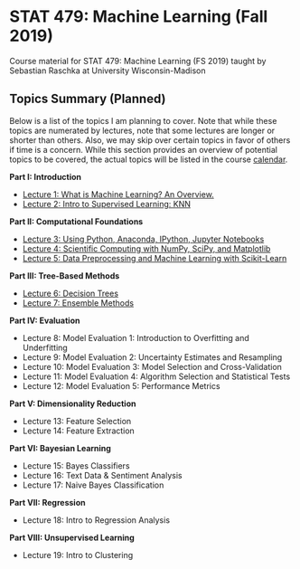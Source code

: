 # STAT 479: Machine Learning (Fall 2019)

Course material for STAT 479: Machine Learning (FS 2019) taught by Sebastian Raschka at University Wisconsin-Madison


## Topics Summary (Planned)

Below is a list of the topics I am planning to cover. Note that while these topics are numerated by lectures, note that some lectures are longer or shorter than others. Also, we may skip over certain topics in favor of others if time is a concern. While this section provides an overview of potential topics to be covered, the actual topics will be listed in the course [calendar](http://pages.stat.wisc.edu/~sraschka/teaching/stat479-ss2019/#calendar).




**Part I: Introduction**

- [Lecture 1: What is Machine Learning? An Overview.](./01_overview/)
- [Lecture 2: Intro to Supervised Learning: KNN](./02_knn)

**Part II: Computational Foundations**

- [Lecture 3: Using Python, Anaconda, IPython, Jupyter Notebooks](./03_python)
- [Lecture 4: Scientific Computing with NumPy, SciPy, and Matplotlib](./04_sci-python)
- [Lecture 5: Data Preprocessing and Machine Learning with Scikit-Learn](./05_preprocessing-and-sklearn)

**Part III: Tree-Based Methods**

- [Lecture 6: Decision Trees](./06_trees)
- [Lecture 7: Ensemble Methods](./07_ensembles)

**Part IV: Evaluation**

- Lecture 8: Model Evaluation 1: Introduction to Overfitting and Underfitting
- Lecture 9: Model Evaluation 2: Uncertainty Estimates and Resampling
- Lecture 10: Model Evaluation 3: Model Selection and Cross-Validation
- Lecture 11: Model Evaluation 4: Algorithm Selection and Statistical Tests
- Lecture 12: Model Evaluation 5: Performance Metrics

**Part V: Dimensionality Reduction**

- Lecture 13: Feature Selection
- Lecture 14: Feature Extraction

**Part VI: Bayesian Learning**

- Lecture 15: Bayes Classifiers
- Lecture 16: Text Data & Sentiment Analysis
- Lecture 17: Naive Bayes Classification

**Part VII: Regression**

- Lecture 18: Intro to Regression Analysis

**Part VIII: Unsupervised Learning**

- Lecture 19: Intro to Clustering